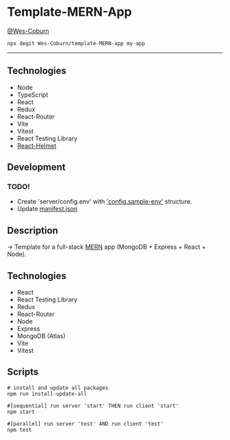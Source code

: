 # Template-MERN-App

[@Wes-Coburn](https://github.com/Wes-Coburn)

```shell
npx degit Wes-Coburn/template-MERN-app my-app
```

---

## Technologies

- Node
- TypeScript
- React
- Redux
- React-Router
- Vite
- Vitest
- React Testing Library
- [React-Helmet](https://www.npmjs.com/package/react-helmet)

## Development

### TODO!

- Create 'server/config.env' with ['config.sample-env'](server/config.sample-env) structure.
- Update [manifest.json](/client/manifest.json)

## Description

-> Template for a full-stack [MERN](https://www.mongodb.com/mern-stack#:~:text=MERN%20stands%20for%20MongoDB%2C%20Express,a%20client%2Dside%20JavaScript%20framework) app (MongoDB + Express + React + Node).

## Technologies

- React
- React Testing Library
- Redux
- React-Router
- Node
- Express
- MongoDB (Atlas)
- Vite
- Vitest

## Scripts

```shell
# install and update all packages
npm run install-update-all

#[sequential] run server 'start' THEN run client 'start'
npm start

#[parallel] run server 'test' AND run client 'test'
npm test
```
